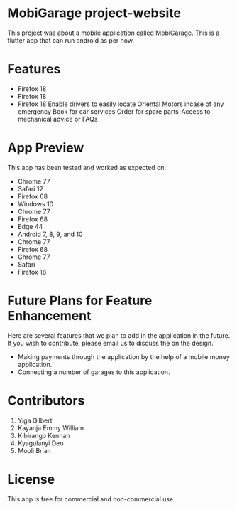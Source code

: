 # MobiGarage project-website

This project was about a mobile application called MobiGarage. This is a flutter app that can run android as per now.

# Features
- Firefox 18
- Firefox 18
- Firefox 18
    Enable drivers to easily locate Oriental Motors incase of any emergency
    Book for car services
    Order for spare parts-Access to mechanical advice or FAQs

# App Preview


This app has been tested and worked as expected on:
  - Chrome 77
  - Safari 12
  - Firefox 68
  - Windows 10
  - Chrome 77
  - Firefox 68
  - Edge 44
  - Android 7, 8, 9, and 10
  - Chrome 77
  - Firefox 68
  - Chrome 77
  - Safari
  - Firefox 18

# Future Plans for Feature Enhancement
Here are several features that we plan to add in the application in the future. If you wish to contribute, please email us to discuss the on the design.

- Making payments through the application by the help of a mobile money application.
- Connecting a number of garages to this application.

# Contributors
1. Yiga Gilbert
2. Kayanja Emmy William
3. Kibirango Kennan
4. Kyagulanyi Deo
5. Mooli Brian
# License
This app is free for commercial and non-commercial use.
